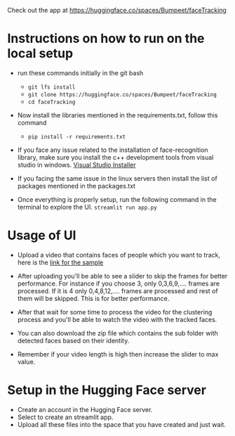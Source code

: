 Check out the app at https://huggingface.co/spaces/Bumpeet/faceTracking

# Instructions on how to run on the local setup
- run these commands initially in the git bash
    - `git lfs install`
    - `git clone https://huggingface.co/spaces/Bumpeet/faceTracking`
    - `cd faceTracking`

- Now install the libraries mentioned in the requirements.txt, follow this command
    - `pip install -r requirements.txt`

- If you face any issue related to the installation of face-recognition library, make sure you install the c++ development tools from visual studio in windows. [Visual Studio Installer](https://visualstudio.microsoft.com/downloads/)

- If you facing the same issue in the linux servers then install the list of packages mentioned in the packages.txt

- Once everything is properly setup, run the following command in the terminal to explore the UI. `streamlit run app.py`

# Usage of UI

- Upload a video that contains faces of people which you want to track, here is the [link for the sample](https://drive.google.com/file/d/1fl4I2EE_07sNSm0v29VIQ4tJ61qAkdAf/view?usp=sharing)

- After uploading you'll be able to see a slider to skip the frames for better performance. For instance if you choose 3, only 0,3,6,9,.... frames are processed. If it is 4 only 0,4,8,12,.... frames are processed and rest of them will be skipped. This is for better performance.

- After that wait for some time to process the video for the clustering process and you'll be able to watch the video with the tracked faces.

- You can also download the zip file which contains the sub folder with detected
faces based on their identity.

- Remember if your video length is high then increase the slider to max value.

# Setup in the Hugging Face server

- Create an account in the Hugging Face server.
- Select to create an streamlit app.
- Upload all these files into the space that you have created and just wait.

